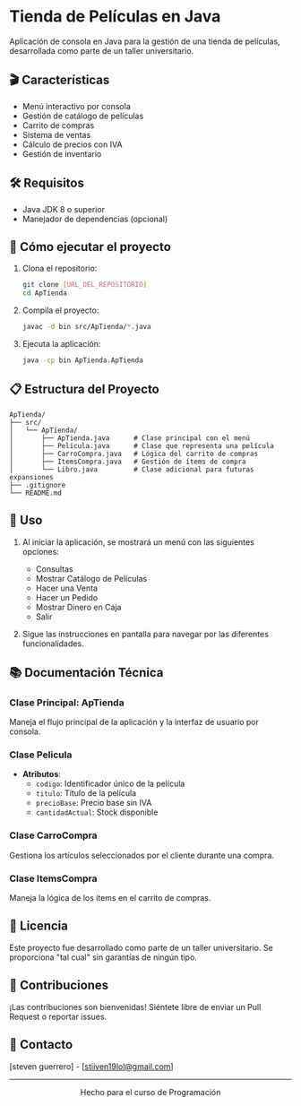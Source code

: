 # Tienda de Películas en Java

Aplicación de consola en Java para la gestión de una tienda de películas, desarrollada como parte de un taller universitario.

## 🎬 Características

- Menú interactivo por consola
- Gestión de catálogo de películas
- Carrito de compras
- Sistema de ventas
- Cálculo de precios con IVA
- Gestión de inventario

## 🛠️ Requisitos

- Java JDK 8 o superior
- Manejador de dependencias (opcional)

## 🚀 Cómo ejecutar el proyecto

1. Clona el repositorio:
   ```bash
   git clone [URL_DEL_REPOSITORIO]
   cd ApTienda
   ```

2. Compila el proyecto:
   ```bash
   javac -d bin src/ApTienda/*.java
   ```

3. Ejecuta la aplicación:
   ```bash
   java -cp bin ApTienda.ApTienda
   ```

## 📋 Estructura del Proyecto

```
ApTienda/
├── src/
│   └── ApTienda/
│       ├── ApTienda.java      # Clase principal con el menú
│       ├── Pelicula.java      # Clase que representa una película
│       ├── CarroCompra.java   # Lógica del carrito de compras
│       ├── ItemsCompra.java   # Gestión de ítems de compra
│       └── Libro.java         # Clase adicional para futuras expansiones
├── .gitignore
└── README.md
```

## 📝 Uso

1. Al iniciar la aplicación, se mostrará un menú con las siguientes opciones:
   - Consultas
   - Mostrar Catálogo de Películas
   - Hacer una Venta
   - Hacer un Pedido
   - Mostrar Dinero en Caja
   - Salir

2. Sigue las instrucciones en pantalla para navegar por las diferentes funcionalidades.

## 📚 Documentación Técnica

### Clase Principal: ApTienda
Maneja el flujo principal de la aplicación y la interfaz de usuario por consola.

### Clase Pelicula
- **Atributos**:
  - `codigo`: Identificador único de la película
  - `titulo`: Título de la película
  - `precioBase`: Precio base sin IVA
  - `cantidadActual`: Stock disponible

### Clase CarroCompra
Gestiona los artículos seleccionados por el cliente durante una compra.

### Clase ItemsCompra
Maneja la lógica de los ítems en el carrito de compras.

## 📄 Licencia
Este proyecto fue desarrollado como parte de un taller universitario. Se proporciona "tal cual" sin garantías de ningún tipo.

## 🤝 Contribuciones
¡Las contribuciones son bienvenidas! Siéntete libre de enviar un Pull Request o reportar issues.

## 📧 Contacto
[steven guerrero] - [stiiven19lol@gmail.com]

---

<div align="center">
  Hecho para el curso de Programación
</div>
